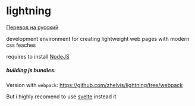 # lightning

[Перевод на русский](https://github.com/zhelvis/lightning/blob/master/README.ru.md)

development environment for creating lightweight web pages with modern css feaches

requires to install [NodeJS](https://nodejs.org/en/)


##### building js bundles:

Version with `webpack`: https://github.com/zhelvis/lightning/tree/webpack

But i highly recomend to use [svelte](https://svelte.dev/) instead it
